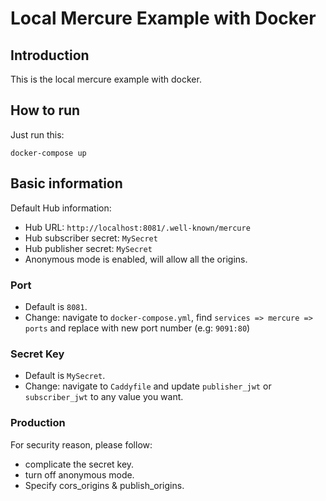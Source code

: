 # Local Mercure Example with Docker
## Introduction
This is the local mercure example with docker.

## How to run
Just run this:
```
docker-compose up
```

## Basic information

Default Hub information:
- Hub URL: `http://localhost:8081/.well-known/mercure`
- Hub subscriber secret: `MySecret`
- Hub publisher secret: `MySecret`
- Anonymous mode is enabled, will allow all the origins.

### Port
- Default is `8081`. 
- Change: navigate to `docker-compose.yml`, find `services => mercure => ports` and replace with new port number (e.g: `9091:80`)

### Secret Key
- Default is `MySecret`. 
- Change: navigate to `Caddyfile` and update `publisher_jwt` or `subscriber_jwt` to any value you want.


### Production
For security reason, please follow:
- complicate the secret key.
- turn off anonymous mode.
- Specify cors_origins & publish_origins.

